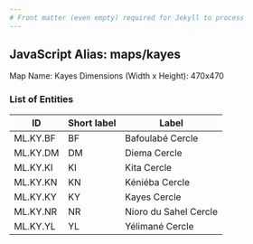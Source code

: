 ```yaml
---
# Front matter (even empty) required for Jekyll to process
---
```


## JavaScript Alias: maps/kayes

Map Name: Kayes
Dimensions (Width x Height): 470x470

### List of Entities

| ID       | Short label | Label                 |
| -------- | ----------- | --------------------- |
| ML.KY.BF | BF          | Bafoulabé Cercle      |
| ML.KY.DM | DM          | Diema Cercle          |
| ML.KY.KI | KI          | Kita Cercle           |
| ML.KY.KN | KN          | Kéniéba Cercle        |
| ML.KY.KY | KY          | Kayes Cercle          |
| ML.KY.NR | NR          | Nioro du Sahel Cercle |
| ML.KY.YL | YL          | Yélimané Cercle       |

